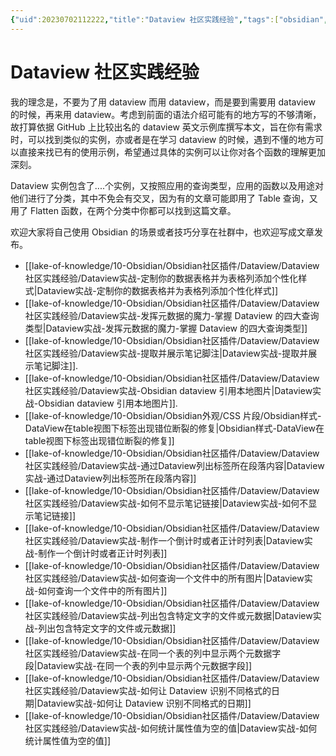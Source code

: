 ```yaml
---
{"uid":20230702112222,"title":"Dataview 社区实践经验","tags":["obsidian","插件","dataview"],"description":"Dataview社区实践经验","author":"Huajin","type":"basic","draft":false,"editable":false,"modified":20231112233835,"dg-publish":true,"permalink":"/lake-of-knowledge/10-obsidian/obsidian/dataview/dataview/dataview/","dgPassFrontmatter":true}
---
```



# Dataview 社区实践经验

我的理念是，不要为了用 dataview 而用 dataview，而是要到需要用 dataview 的时候，再来用 dataview。考虑到前面的语法介绍可能有的地方写的不够清晰，故打算依据 GitHub 上比较出名的 dataview 英文示例库撰写本文，旨在你有需求时，可以找到类似的实例，亦或者是在学习 dataview 的时候，遇到不懂的地方可以直接来找已有的使用示例，希望通过具体的实例可以让你对各个函数的理解更加深刻。

Dataview 实例包含了....个实例，又按照应用的查询类型，应用的函数以及用途对他们进行了分类，其中不免会有交叉，因为有的文章可能即用了 Table 查询，又用了 Flatten 函数，在两个分类中你都可以找到这篇文章。

欢迎大家将自己使用 Obsidian 的场景或者技巧分享在社群中，也欢迎写成文章发布。

- [[lake-of-knowledge/10-Obsidian/Obsidian社区插件/Dataview/Dataview社区实践经验/Dataview实战-定制你的数据表格并为表格列添加个性化样式\|Dataview实战-定制你的数据表格并为表格列添加个性化样式]]
- [[lake-of-knowledge/10-Obsidian/Obsidian社区插件/Dataview/Dataview社区实践经验/Dataview实战-发挥元数据的魔力-掌握 Dataview 的四大查询类型\|Dataview实战-发挥元数据的魔力-掌握 Dataview 的四大查询类型]]
- [[lake-of-knowledge/10-Obsidian/Obsidian社区插件/Dataview/Dataview社区实践经验/Dataview实战-提取并展示笔记脚注\|Dataview实战-提取并展示笔记脚注]].
- [[lake-of-knowledge/10-Obsidian/Obsidian社区插件/Dataview/Dataview社区实践经验/Dataview实战-Obsidian dataview 引用本地图片\|Dataview实战-Obsidian dataview 引用本地图片]].
- [[lake-of-knowledge/10-Obsidian/Obsidian外观/CSS 片段/Obsidian样式-DataView在table视图下标签出现错位断裂的修复\|Obsidian样式-DataView在table视图下标签出现错位断裂的修复]]
- [[lake-of-knowledge/10-Obsidian/Obsidian社区插件/Dataview/Dataview社区实践经验/Dataview实战-通过Dataview列出标签所在段落内容\|Dataview实战-通过Dataview列出标签所在段落内容]]
- [[lake-of-knowledge/10-Obsidian/Obsidian社区插件/Dataview/Dataview社区实践经验/Dataview实战-如何不显示笔记链接\|Dataview实战-如何不显示笔记链接]]
- [[lake-of-knowledge/10-Obsidian/Obsidian社区插件/Dataview/Dataview社区实践经验/Dataview实战-制作一个倒计时或者正计时列表\|Dataview实战-制作一个倒计时或者正计时列表]]
- [[lake-of-knowledge/10-Obsidian/Obsidian社区插件/Dataview/Dataview社区实践经验/Dataview实战-如何查询一个文件中的所有图片\|Dataview实战-如何查询一个文件中的所有图片]]
- [[lake-of-knowledge/10-Obsidian/Obsidian社区插件/Dataview/Dataview社区实践经验/Dataview实战-列出包含特定文字的文件或元数据\|Dataview实战-列出包含特定文字的文件或元数据]]
- [[lake-of-knowledge/10-Obsidian/Obsidian社区插件/Dataview/Dataview社区实践经验/Dataview实战-在同一个表的列中显示两个元数据字段\|Dataview实战-在同一个表的列中显示两个元数据字段]]
- [[lake-of-knowledge/10-Obsidian/Obsidian社区插件/Dataview/Dataview社区实践经验/Dataview实战-如何让 Dataview 识别不同格式的日期\|Dataview实战-如何让 Dataview 识别不同格式的日期]]
- [[lake-of-knowledge/10-Obsidian/Obsidian社区插件/Dataview/Dataview社区实践经验/Dataview实战-如何统计属性值为空的值\|Dataview实战-如何统计属性值为空的值]]